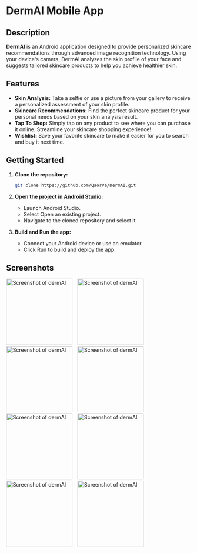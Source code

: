 # DermAI Mobile App
## Description
**DermAI** is an Android application designed to provide personalized skincare recommendations through advanced image recognition technology. Using your device's camera, DermAI analyzes the skin profile of your face and suggests tailored skincare products to help you achieve healthier skin.
## Features
* **Skin Analysis:** Take a selfie or use a picture from your gallery to receive a personalized assessment of your skin profile.
* **Skincare Recommendations:** Find the perfect skincare product for your personal needs based on your skin analysis result.
* **Tap To Shop:** Simply tap on any product to see where you can purchase it online. Streamline your skincare shopping experience!
* **Wishlist:** Save your favorite skincare to make it easier for you to search and buy it next time.
## Getting Started
1. **Clone the repository:**
   ```bash
   git clone https://github.com/QaorVa/DermAI.git
2. **Open the project in Android Studio:**
   * Launch Android Studio.
   * Select Open an existing project.
   * Navigate to the cloned repository and select it.

3. **Build and Run the app:**
   * Connect your Android device or use an emulator.
   * Click Run to build and deploy the app.
## Screenshots
<p float="left">
  <img src="Images/landingpage1.png" alt="Screenshot of dermAI" width="180" style="margin-right: 10px;">
  <img src="Images/landingpage2.png" alt="Screenshot of dermAI" width="180" style="margin-right: 10px;">
  <img src="Images/signin.png" alt="Screenshot of dermAI" width="180" style="margin-right: 10px;">
  <img src="Images/register.png" alt="Screenshot of dermAI" width="180" style="margin-right: 10px;">
  <img src="Images/home.png" alt="Screenshot of dermAI" width="180" style="margin-right: 10px;">
  <img src="Images/camera.png" alt="Screenshot of dermAI" width="180" style="margin-right: 10px;">
  <img src="Images/result.png" alt="Screenshot of dermAI" width="180" style="margin-right: 10px;">
  <img src="Images/wishlist.png" alt="Screenshot of dermAI" width="180">
</p>
